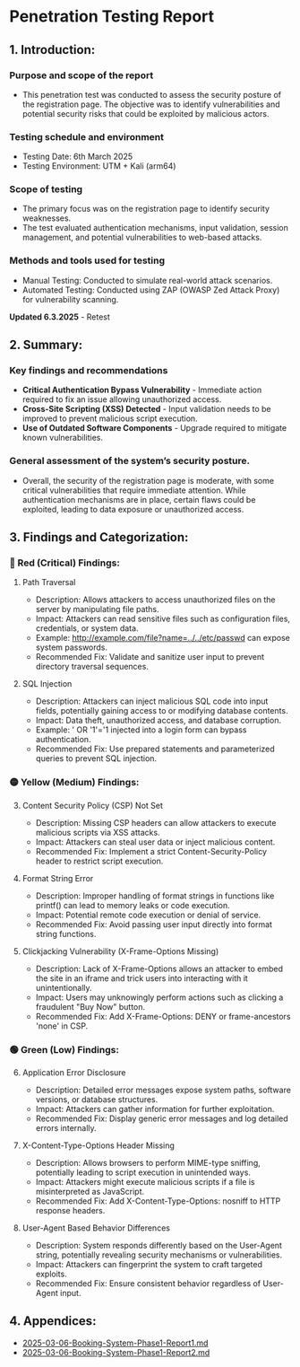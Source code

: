 # Penetration Testing Report
## 1. Introduction:
### Purpose and scope of the report

- This penetration test was conducted to assess the security posture of the registration page. The objective was to identify vulnerabilities and potential security risks that could be exploited by malicious actors.

### Testing schedule and environment

- Testing Date: 6th March 2025
- Testing Environment: UTM + Kali (arm64)

### Scope of testing

- The primary focus was on the registration page to identify security weaknesses.
- The test evaluated authentication mechanisms, input validation, session management, and potential vulnerabilities to web-based attacks.

### Methods and tools used for testing

- Manual Testing: Conducted to simulate real-world attack scenarios.
- Automated Testing: Conducted using ZAP (OWASP Zed Attack Proxy) for vulnerability scanning.

**Updated 6.3.2025** - Retest

## 2. Summary:
### Key findings and recommendations
- **Critical Authentication Bypass Vulnerability** - Immediate action required to fix an issue allowing unauthorized access.
- **Cross-Site Scripting (XSS) Detected** - Input validation needs to be improved to prevent malicious script execution.
- **Use of Outdated Software Components** - Upgrade required to mitigate known vulnerabilities.

### General assessment of the system’s security posture.
- Overall, the security of the registration page is moderate, with some critical vulnerabilities that require immediate attention. While authentication mechanisms are in place, certain flaws could be exploited, leading to data exposure or unauthorized access.

## 3. Findings and Categorization:
### 🔴  Red (Critical) Findings:

1. Path Traversal

    - Description: Allows attackers to access unauthorized files on the server by manipulating file paths.
    - Impact: Attackers can read sensitive files such as configuration files, credentials, or system data.
    - Example: http://example.com/file?name=../../etc/passwd can expose system passwords.
    - Recommended Fix: Validate and sanitize user input to prevent directory traversal sequences.

2. SQL Injection

    - Description: Attackers can inject malicious SQL code into input fields, potentially gaining access to or modifying database contents.
    - Impact: Data theft, unauthorized access, and database corruption.
    - Example: ' OR '1'='1 injected into a login form can bypass authentication.
    - Recommended Fix: Use prepared statements and parameterized queries to prevent SQL injection.

### 🟡 Yellow (Medium) Findings:

3. Content Security Policy (CSP) Not Set

    - Description: Missing CSP headers can allow attackers to execute malicious scripts via XSS attacks.
    - Impact: Attackers can steal user data or inject malicious content.
    - Recommended Fix: Implement a strict Content-Security-Policy header to restrict script execution.

4. Format String Error

    - Description: Improper handling of format strings in functions like printf() can lead to memory leaks or code execution.
    - Impact: Potential remote code execution or denial of service.
    - Recommended Fix: Avoid passing user input directly into format string functions.

5. Clickjacking Vulnerability (X-Frame-Options Missing)

    - Description: Lack of X-Frame-Options allows an attacker to embed the site in an iframe and trick users into interacting with it unintentionally.
    - Impact: Users may unknowingly perform actions such as clicking a fraudulent "Buy Now" button.
    - Recommended Fix: Add X-Frame-Options: DENY or frame-ancestors 'none' in CSP.

### 🟢 Green (Low) Findings:

6. Application Error Disclosure

    - Description: Detailed error messages expose system paths, software versions, or database structures.
    - Impact: Attackers can gather information for further exploitation.
    - Recommended Fix: Display generic error messages and log detailed errors internally.

7. X-Content-Type-Options Header Missing

    - Description: Allows browsers to perform MIME-type sniffing, potentially leading to script execution in unintended ways.
    - Impact: Attackers might execute malicious scripts if a file is misinterpreted as JavaScript.
    - Recommended Fix: Add X-Content-Type-Options: nosniff to HTTP response headers.

8. User-Agent Based Behavior Differences

    - Description: System responds differently based on the User-Agent string, potentially revealing security mechanisms or vulnerabilities.
    - Impact: Attackers can fingerprint the system to craft targeted exploits.
    - Recommended Fix: Ensure consistent behavior regardless of User-Agent input.

## 4. Appendices:
- [2025-03-06-Booking-System-Phase1-Report1.md](2025-03-06-Booking-System-Phase1-Report1.md)
- [2025-03-06-Booking-System-Phase1-Report2.md](2025-03-06-Booking-System-Phase1-Report2.md)